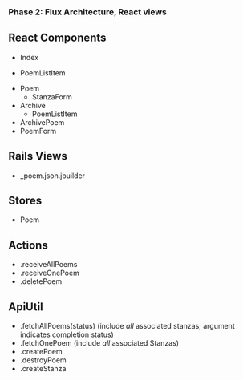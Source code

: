 ### Phase 2: Flux Architecture, React views

## React Components
* Index
 - PoemListItem
* Poem
    - StanzaForm
* Archive
  - PoemListItem
* ArchivePoem
* PoemForm

## Rails Views
* _poem.json.jbuilder

## Stores
* Poem

## Actions
* .receiveAllPoems
* .receiveOnePoem
* .deletePoem

## ApiUtil
* .fetchAllPoems(status) (include *all* associated stanzas; argument indicates completion status)
* .fetchOnePoem (include *all* associated Stanzas)
* .createPoem
* .destroyPoem
* .createStanza
